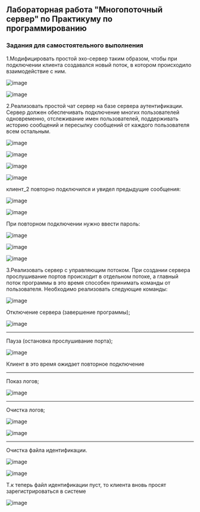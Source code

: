 ## Лабораторная работа "Многопоточный сервер" по Практикуму по программированию
### Задания для самостоятельного выполнения

1.Модифицировать простой эхо-сервер таким образом, чтобы при подключении клиента создавался новый поток, в котором происходило взаимодействие с ним.

![image](https://user-images.githubusercontent.com/70855182/139716579-7016ebe3-2f87-4063-8013-b9f53639f76c.png)

![image](https://user-images.githubusercontent.com/70855182/139716980-ef889ecf-a09b-4999-8430-72783afa86b3.png)

2.Реализовать простой чат сервер на базе сервера аутентификации. Сервер должен обеспечивать подключение многих пользователей одновременно, отслеживание имен пользователей, поддерживать историю сообщений и пересылку сообщений от каждого пользователя всем остальным.

![image](https://user-images.githubusercontent.com/70855182/139723335-0cc6db8a-3333-477b-a4a5-b89e58372d91.png)

![image](https://user-images.githubusercontent.com/70855182/139727848-cf8ea465-d255-408b-8c81-bdbaebf34843.png)

![image](https://user-images.githubusercontent.com/70855182/139717107-9d8366f3-4dc5-46a8-b716-83f07cadc130.png)

![image](https://user-images.githubusercontent.com/70855182/139717057-39d21bcc-a31c-4c6d-8c17-49c87a5b5863.png)

клиент_2 повторно подключился и увидел предыдущие сообщения:

![image](https://user-images.githubusercontent.com/70855182/139717307-7f3f5938-6ad5-4345-85e2-4bd6ec2cc7ea.png)

![image](https://user-images.githubusercontent.com/70855182/139717510-46ad0c38-8b85-46f6-b37b-0625ef372661.png)

При повторном подключении нужно ввести пароль:

![image](https://user-images.githubusercontent.com/70855182/139722226-ee845bb7-00a7-47d1-99d4-6f3cb248ce6f.png)

![image](https://user-images.githubusercontent.com/70855182/139722331-df28f636-8a21-49bd-932a-8cb97c4b819b.png)

![image](https://user-images.githubusercontent.com/70855182/139724575-de180fa9-092f-41f2-b1a0-cf63491ee89c.png)

3.Реализовать сервер с управляющим потоком. При создании сервера прослушивание портов происходит в отдельном потоке, а главный поток программы в это время способен принимать команды от пользователя. Необходимо реализовать следующие команды:

![image](https://user-images.githubusercontent.com/70855182/139717714-4d3d3acb-faa6-4859-88ed-8035e071dab0.png)

  Отключение сервера (завершение программы);
  
  ![image](https://user-images.githubusercontent.com/70855182/139719366-d5605d25-a3a7-46e8-9346-86fa4ca0109d.png)
  ____
  Пауза (остановка прослушивание порта);
  
 ![image](https://user-images.githubusercontent.com/70855182/139717942-fd2d210a-22d6-485a-81ee-4d7bd38b0e12.png)
 
 Клиент в это время ожидает повторное подключение
  ____
  Показ логов;
  
  ![image](https://user-images.githubusercontent.com/70855182/139718181-30bda99d-6d57-4884-88df-bb8f70ffb119.png)

  ____
  Очистка логов;
  
  ![image](https://user-images.githubusercontent.com/70855182/139718427-da4e9935-9f2f-48e8-91c9-482046a517d9.png)
  
  ![image](https://user-images.githubusercontent.com/70855182/139720826-4b3e1ce6-5c13-4154-8e37-ae906a0239e7.png)

  ____
  Очистка файла идентификации.
  
  ![image](https://user-images.githubusercontent.com/70855182/139718849-7c922faf-b39f-4b77-ba81-0890efef8fa6.png)
  
  ![image](https://user-images.githubusercontent.com/70855182/139723741-2c89a3f8-8338-4d8e-9acb-17f62cac9e81.png)
  
  Т.к теперь файл идентификации пуст, то клиента вновь просят зарегистрироваться в системе
  
  ![image](https://user-images.githubusercontent.com/70855182/139720226-d697d095-404a-4e6b-8e1e-747d53a5f06f.png)

